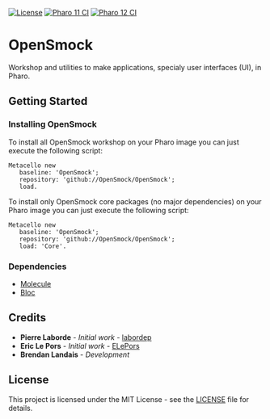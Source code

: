 [![License](https://img.shields.io/github/license/OpenSmock/OpenSmock.svg)](./LICENSE)
[![Pharo 11 CI](https://github.com/OpenSmock/OpenSmock/actions/workflows/Pharo11CI.yml/badge.svg)](https://github.com/OpenSmock/OpenSmock/actions/workflows/Pharo11CI.yml)
[![Pharo 12 CI](https://github.com/OpenSmock/OpenSmock/actions/workflows/Pharo12CI.yml/badge.svg)](https://github.com/OpenSmock/OpenSmock/actions/workflows/Pharo12CI.yml)

# OpenSmock

Workshop and utilities to make applications, specialy user interfaces (UI), in Pharo.

## Getting Started

### Installing OpenSmock

To install all OpenSmock workshop on your Pharo image you can just execute the following script:

```smalltalk
Metacello new
   baseline: 'OpenSmock';
   repository: 'github://OpenSmock/OpenSmock';
   load.
```

To install only OpenSmock core packages (no major dependencies) on your Pharo image you can just execute the following script:

```smalltalk
Metacello new
   baseline: 'OpenSmock';
   repository: 'github://OpenSmock/OpenSmock';
   load: 'Core'.
```

### Dependencies

- [Molecule](https://github.com/OpenSmock/Molecule)
- [Bloc](https://github.com/pharo-graphics/bloc)

## Credits

* **Pierre Laborde** - *Initial work* - [labordep](https://github.com/labordep)
* **Eric Le Pors** - *Initial work* - [ELePors](https://github.com/ELePors)
* **Brendan Landais** - *Development*

## License

This project is licensed under the MIT License - see the [LICENSE](LICENSE) file for details.
